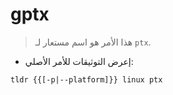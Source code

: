 # gptx

> هذا الأمر هو اسم مستعار لـ `ptx`.

- إعرض التوثيقات للأمر الأصلي:

`tldr {{[-p|--platform]}} linux ptx`
